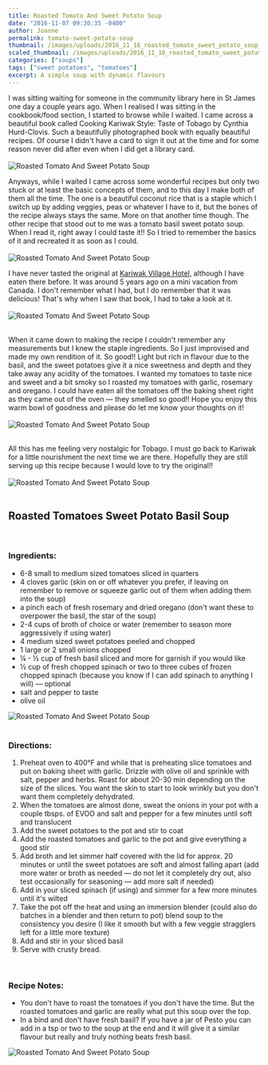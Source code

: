 ```yaml
---
title: Roasted Tomato And Sweet Potato Soup
date: "2016-11-07 09:30:35 -0400"
author: Joanne
permalink: tomato-sweet-potato-soup
thumbnail: /images/uploads/2016_11_16_roasted_tomato_sweet_potato_soup_1.jpg
scaled_thumbnail: /images/uploads/2016_11_16_roasted_tomato_sweet_potato_soup_0.jpg
categories: ["soups"]
tags: ["sweet potatoes", "tomatoes"]
excerpt: A simple soup with dynamic flavours
---
```


I was sitting waiting for someone in the community library here in St James one day a couple years ago. When I realised I was sitting in the cookbook/food section, I started to browse while I waited.  I came across a beautiful book called Cooking Kariwak Style: Taste of Tobago by Cynthia Hurd-Clovis.  Such a beautifully photographed book with equally beautiful recipes.  Of course I didn't have a card to sign it out at the time and for some reason never did after even when I did get a library card.
<br>
<br>
![Roasted Tomato And Sweet Potato Soup](/images/uploads/2016_11_16_roasted_tomato_sweet_potato_soup_2.jpg)
<br>

Anyways, while I waited I came across some wonderful recipes but only two stuck or at least the basic concepts of them, and to this day I make both of them all the time.  The one is a beautiful coconut rice that is a staple which I switch up by adding veggies, peas or whatever I have to it, but the bones of the recipe always stays the same. More on that another time though. The other recipe that stood out to me was a tomato basil sweet potato soup.  When I read it, right away I could taste it!! So I tried to remember the basics of it and recreated it as soon as I could.
<br>
<br>
![Roasted Tomato And Sweet Potato Soup](/images/uploads/2016_11_16_roasted_tomato_sweet_potato_soup_3.jpg)
<br>

I have never tasted the original at [Kariwak Village Hotel](http://www.kariwak.com), although I have eaten there before. It was around 5 years ago on a mini vacation from Canada.  I don't remember what I had, but I do remember that it was delicious!  That's why when I saw that book, I had to take a look at it.
<br>
<br>
![Roasted Tomato And Sweet Potato Soup](/images/uploads/2016_11_16_roasted_tomato_sweet_potato_soup_4.jpg)
<br>
<br>

When it came down to making the recipe I couldn't remember any measurements but I knew the staple ingredients.  So I just improvised and made my own rendition of it. So good!! Light but rich in flavour due to the basil, and the sweet potatoes give it a nice sweetness and depth and they take away any acidity of the tomatoes. I wanted my tomatoes to taste nice and sweet and a bit smoky so I roasted my tomatoes with garlic, rosemary and oregano. I could have eaten all the tomatoes off the baking sheet right as they came out of the oven &mdash; they smelled so good!! Hope you enjoy this warm bowl of goodness and please do let me know your thoughts on it!
<br>
<br>
![Roasted Tomato And Sweet Potato Soup](/images/uploads/2016_11_16_roasted_tomato_sweet_potato_soup_5.jpg)
<br>
<br>

All this has me feeling very nostalgic for Tobago.   I must go back to Kariwak for a little nourishment the next time we are there. Hopefully they are still serving up this recipe because I would love to try the original!!
<br>
<br>
![Roasted Tomato And Sweet Potato Soup](/images/uploads/2016_11_16_roasted_tomato_sweet_potato_soup_6.jpg)
<br>
<br>

## Roasted Tomatoes Sweet Potato Basil Soup
<br>

### Ingredients:
* 6-8 small to medium sized tomatoes sliced in quarters
* 4 cloves garlic (skin on or off whatever you prefer, if leaving on remember to remove or squeeze garlic out of them when adding them into the soup)
* a pinch each of fresh rosemary and dried oregano (don't want these to overpower the basil, the star of the soup)
* 2-4 cups of broth of choice or water (remember to season more aggressively if using water)
* 4 medium sized sweet potatoes peeled and chopped
* 1 large or 2 small onions chopped
* &frac14; - &frac12; cup of fresh basil sliced and more for garnish if you would like
* &frac12; cup of fresh chopped spinach or two to three cubes of frozen chopped spinach (because you know if I can add spinach to anything I will) &mdash; optional
* salt and pepper to taste
* olive oil

![Roasted Tomato And Sweet Potato Soup](/images/uploads/2016_11_16_roasted_tomato_sweet_potato_soup_7.jpg)
<br>
<br>


### Directions:

1. Preheat oven to 400&deg;F and while that is preheating slice tomatoes and put on baking sheet with garlic. Drizzle with olive oil and sprinkle with salt, pepper and herbs.  Roast for about 20-30 min depending on the size of the slices. You want the skin to start to look wrinkly but you don't want them completely dehydrated.
2. When the tomatoes are almost done, sweat the onions in your pot with a couple tbsps. of EVOO and salt and pepper for a few minutes until soft and translucent
3. Add the sweet potatoes to the pot and stir to coat
4. Add the roasted tomatoes and garlic to the pot and give everything a good stir
5. Add broth and let simmer half covered with the lid for approx. 20 minutes or until the sweet potatoes are soft and almost falling apart (add more water or broth as needed &mdash; do not let it completely dry out, also test occasionally for seasoning &mdash; add more salt if needed)
6. Add in your sliced spinach (if using) and simmer for a few more minutes until it's wilted
7. Take the pot off the heat and using an immersion blender (could also do batches in a blender and then return to pot) blend soup to the consistency you desire (I like it smooth but with a few veggie stragglers left for a little more texture)
8. Add and stir in your sliced basil
9. Serve with crusty bread.
<br>

### Recipe Notes:

* You don't have to roast the tomatoes if you don't have the time.  But the roasted tomatoes and garlic are really what put this soup over the top.
* In a bind and don't have fresh basil? If you have a jar of Pesto you can add in a tsp or two to the soup at the end and it will give it a similar flavour but really and truly nothing beats fresh basil.

![Roasted Tomato And Sweet Potato Soup](/images/uploads/2016_11_16_roasted_tomato_sweet_potato_soup_8.jpg)
